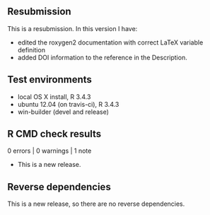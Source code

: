 ## Resubmission
This is a resubmission. In this version I have:

* edited the roxygen2 documentation with correct LaTeX variable definition
* added DOI information to the reference in the Description.

## Test environments
* local OS X install, R 3.4.3
* ubuntu 12.04 (on travis-ci), R 3.4.3
* win-builder (devel and release)

## R CMD check results

0 errors | 0 warnings | 1 note

* This is a new release.

## Reverse dependencies

This is a new release, so there are no reverse dependencies.
